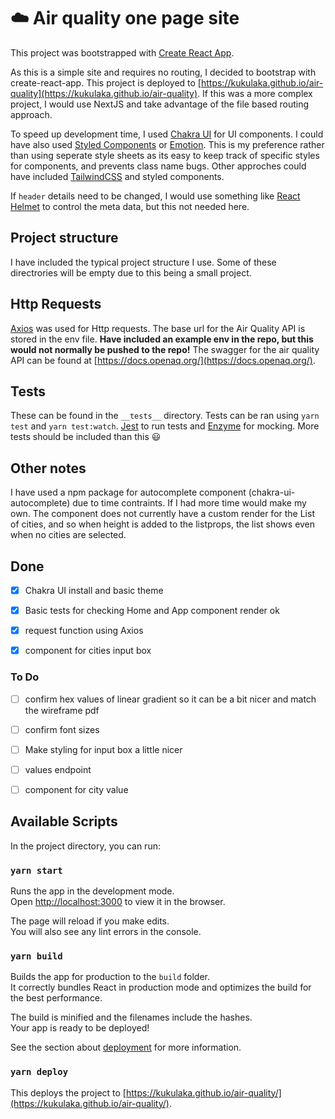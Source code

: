 #  :cloud: Air quality one page site

This project was bootstrapped with [Create React App](https://github.com/facebook/create-react-app).

As this is a simple site and requires no routing, I decided to bootstrap with create-react-app.  This project is deployed to [https://kukulaka.github.io/air-quality](https://kukulaka.github.io/air-quality). If this was a more complex project, I would use NextJS and take advantage of the file based routing approach.  

To speed up development time, I used [Chakra UI](https://chakra-ui.com) for UI components. I could have also used [Styled Components](https://styled-components.com/docs/basics) or [Emotion](https://emotion.sh/docs/introduction). This is my preference rather than using seperate style sheets as its easy to keep track of specific styles for components, and prevents class name bugs. Other approches could have included [TailwindCSS](https://tailwindcss.com/docs/installation) and styled components. 

If `header` details need to be changed, I would use something like [React Helmet](https://github.com/nfl/react-helmet) to control the meta data, but this not needed here.

## Project structure
I have included the typical project structure I use. Some of these directrories will be empty due to this being a small project. 

## Http Requests
[Axios](https://www.npmjs.com/package/axios) was used for Http requests. The base url for the Air Quality API is stored in the env file. **Have included an example env in the repo, but this would not normally be pushed to the repo!** The swagger for the air quality API can be found at [https://docs.openaq.org/](https://docs.openaq.org/). 

## Tests
These can be found in the `__tests__` directory. Tests can be ran using `yarn test` and `yarn test:watch`.  [Jest](https://jestjs.io/) to run tests and [Enzyme](https://enzymejs.github.io/enzyme/) for mocking. More tests should be included than this :smiley:


## Other notes
I have used a npm package for autocomplete component (chakra-ui-autocomplete) due to time contraints.  If I had more time would make my own. The component does not currently have a custom render for the List of cities, and so when height is added to the listprops, the list shows even when no cities are selected.
## Done
- [x] Chakra UI install and basic theme
- [x] Basic tests for checking Home and App component render ok
- [x] request function using Axios
- [x] component for cities input box


### To Do
- [ ] confirm hex values of linear gradient so it can be a bit nicer and match the wireframe pdf
- [ ] confirm font sizes
- [ ] Make styling for input box a little nicer
- [ ] values endpoint
- [ ] component for city value



## Available Scripts

In the project directory, you can run:

### `yarn start`

Runs the app in the development mode.\
Open [http://localhost:3000](http://localhost:3000) to view it in the browser.

The page will reload if you make edits.\
You will also see any lint errors in the console.


### `yarn build`

Builds the app for production to the `build` folder.\
It correctly bundles React in production mode and optimizes the build for the best performance.

The build is minified and the filenames include the hashes.\
Your app is ready to be deployed!

See the section about [deployment](https://facebook.github.io/create-react-app/docs/deployment) for more information.

### `yarn deploy`
This deploys the project to [https://kukulaka.github.io/air-quality/](https://kukulaka.github.io/air-quality/).
